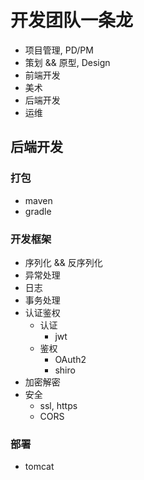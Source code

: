 # 开发团队一条龙

- 项目管理, PD/PM
- 策划 && 原型, Design
- 前端开发
- 美术
- 后端开发
- 运维


## 后端开发

### 打包

- maven
- gradle

### 开发框架

- 序列化 && 反序列化
- 异常处理
- 日志
- 事务处理
- 认证鉴权
    + 认证
        - jwt
    + 鉴权
        - OAuth2
        - shiro
- 加密解密
- 安全
    + ssl, https
    + CORS


### 部署

- tomcat